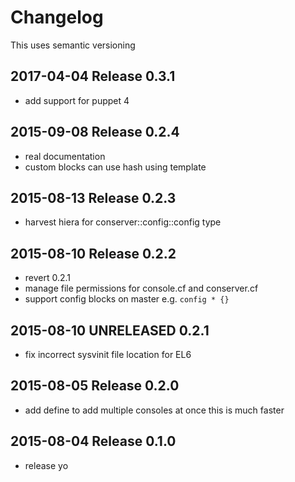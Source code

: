 # Changelog

This uses semantic versioning

## 2017-04-04 Release 0.3.1

* add support for puppet 4

## 2015-09-08 Release 0.2.4
* real documentation
* custom blocks can use hash using template

## 2015-08-13 Release 0.2.3
* harvest hiera for conserver::config::config type

## 2015-08-10 Release 0.2.2
* revert 0.2.1
* manage file permissions for console.cf and conserver.cf
* support config blocks on master e.g. `config * {}`

## 2015-08-10 UNRELEASED 0.2.1
* fix incorrect sysvinit file location for EL6

## 2015-08-05 Release 0.2.0
* add define to add multiple consoles at once
  this is much faster

## 2015-08-04 Release 0.1.0
* release yo
